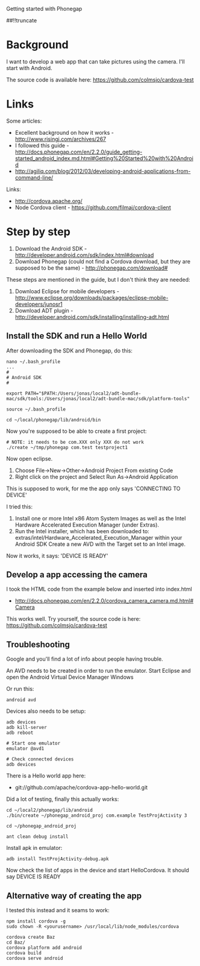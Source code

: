 Getting started with Phonegap

[meta:author]: <> (Jonas Colmsjo)
[meta:title]: <> (Getting started with Phonegap)
[meta:date]: <> (2012-12-12)
[meta:nested:key]: <> (Metadata value)

##!!truncate


# Background

I want to develop a web app that can take pictures using the camera. I'll start with Android.

The source code is available here: https://github.com/colmsjo/cardova-test


# Links

Some articles:

 * Excellent background on how it works - http://www.risingj.com/archives/267
 * I followed this guide - http://docs.phonegap.com/en/2.2.0/guide_getting-started_android_index.md.html#Getting%20Started%20with%20Android
 * http://agiliq.com/blog/2012/03/developing-android-applications-from-command-line/

Links:

 * http://cordova.apache.org/
 * Node Cordova client - https://github.com/filmaj/cordova-client
 
# Step by step
 
 
  1. Download the Android SDK - http://developer.android.com/sdk/index.html#download
  1. Download Phonegap (could not find a Cordova download, but they are supposed to be the same) - http://phonegap.com/download#
  
 
These steps are mentioned in the guide, but I don't think they are needed: 
 
  1. Download Eclipse for mobile developers - http://www.eclipse.org/downloads/packages/eclipse-mobile-developers/junosr1
  1. Download ADT plugin - http://developer.android.com/sdk/installing/installing-adt.html
 
 
## Install the SDK and run a Hello World
 
After downloading the SDK and Phonegap, do this:
 
```
nano ~/.bash_profile
...
#
# Android SDK
#

export PATH="$PATH:/Users/jonas/local2/adt-bundle-mac/sdk/tools:/Users/jonas/local2/adt-bundle-mac/sdk/platform-tools"

source ~/.bash_profile

cd ~/local/phonegap/lib/android/bin
```
 
 
Now you're supposed to be able to create a first project:
```
# NOTE: it needs to be com.XXX only XXX do not work
./create ~/tmp/phonegap com.test testproject1
```

Now open eclipse. 

 1. Choose File->New->Other->Android Project From existing Code
 1. Right click on the project and Select Run As->Android Application

This is supposed to work, for me the app only says 'CONNECTING TO DEVICE'

I tried this:

 1. Install one or more Intel x86 Atom System Images as well as the Intel Hardware Accelerated Execution Manager (under Extras).
 1. Run the Intel installer, which has been downloaded to: extras/intel/Hardware_Accelerated_Execution_Manager within your Android SDK
Create a new AVD with the Target set to an Intel image.

Now it works, it says: 'DEVICE IS READY'


## Develop a app accessing the camera

I took the HTML code from the example below and inserted into index.html

 * http://docs.phonegap.com/en/2.2.0/cordova_camera_camera.md.html#Camera

This works well. Try yourself, the source code is here: https://github.com/colmsjo/cardova-test


## Troubleshooting

Google and you'll find a lot of info about people having trouble. 

An AVD needs to be created in order to run the emulator. Start Eclipse and open the 
Android Virtual Device Manager Windows 


Or run this:

```
android avd
```

Devices also needs to be setup:

```
adb devices
adb kill-server
adb reboot

# Start one emulator
emulator @avd1

# Check connected devices
adb devices
```

There is a Hello world app here:

 * git://github.com/apache/cordova-app-hello-world.git 
 
 
Did a lot of testing, finally this actually works:
 
```
cd ~/local2/phonegap/lib/android
./bin/create ~/phonegap_android_proj com.example TestProjActivity 3

cd ~/phonegap_android_proj

ant clean debug install
``` 
 
 
Install apk in emulator:

```
adb install TestProjActivity-debug.apk
```
 
Now check the list of apps in the device and start HelloCordova. It should say DEVICE IS READY


## Alternative way of creating the app

I tested this instead and it seams to work:
```
npm install cordova -g
sudo chown -R <yourusername> /usr/local/lib/node_modules/cordova

cordova create Baz
cd Baz/
cordova platform add android
cordova build
cordova serve android
```



